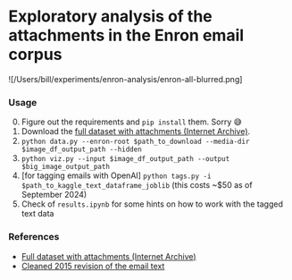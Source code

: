 # Exploratory analysis of the attachments in the Enron email corpus

![/Users/bill/experiments/enron-analysis/enron-all-blurred.png]

### Usage

0. Figure out the requirements and `pip install` them. Sorry 😅
1. Download the [full dataset with attachments (Internet Archive)](https://archive.org/details/edrm.enron.email.data.set.v2.xml).
2. `python data.py --enron-root $path_to_download --media-dir $image_df_output_path --hidden`
3. `python viz.py --input $image_df_output_path --output $big_image_output_path`
4. [for tagging emails with OpenAI] `python tags.py -i $path_to_kaggle_text_dataframe_joblib` (this costs ~$50 as of September 2024)
5. Check of `results.ipynb` for some hints on how to work with the tagged text data

### References
* [Full dataset with attachments (Internet Archive)](https://archive.org/details/edrm.enron.email.data.set.v2.xml)
* [Cleaned 2015 revision of the email text](https://www.kaggle.com/datasets/wcukierski/enron-email-dataset)